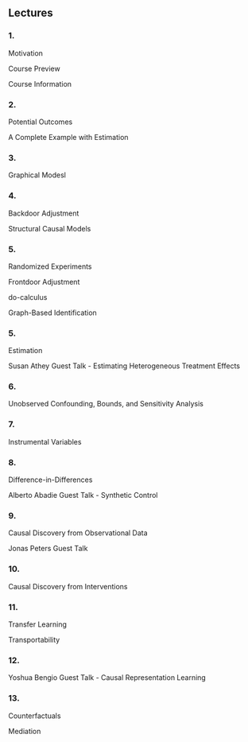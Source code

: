 ## Lectures

### 1.

Motivation

Course Preview

Course Information

### 2.

Potential Outcomes

A Complete Example with Estimation

### 3.

Graphical Modesl

### 4.

Backdoor Adjustment

Structural Causal Models

### 5.

Randomized Experiments

Frontdoor Adjustment

do-calculus

Graph-Based Identification

### 5.

Estimation

Susan Athey Guest Talk - Estimating Heterogeneous Treatment Effects

### 6.

Unobserved Confounding, Bounds, and Sensitivity Analysis

### 7.

Instrumental Variables

### 8.

Difference-in-Differences

Alberto Abadie Guest Talk - Synthetic Control

### 9.

Causal Discovery from Observational Data

Jonas Peters Guest Talk

### 10.

Causal Discovery from Interventions

### 11.

Transfer Learning

Transportability

### 12.

Yoshua Bengio Guest Talk - Causal Representation Learning

### 13.

Counterfactuals

Mediation
